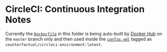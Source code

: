 # CircleCI: Continuous Integration Notes

Currently the [`Dockerfile`](./images/build/Dockerfile) in this folder is being auto-built by [Docker Hub](https://cloud.docker.com/u/counterfactual/repository/docker/counterfactual/circleci-environment/builds) on the `master` branch only and then used inside the [`config.yml`](./config.yml) tagged as `counterfactual/circleci-environment:latest`.
